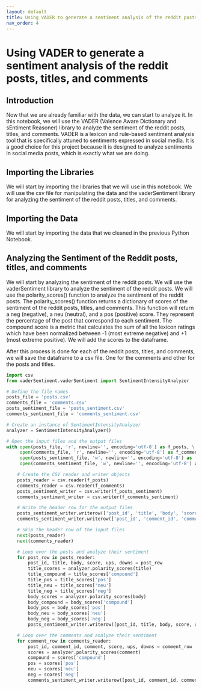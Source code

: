 ```yaml
---
layout: default
title: Using VADER to generate a sentiment analysis of the reddit posts, titles, and comments
nav_order: 4
---
```


# Using VADER to generate a sentiment analysis of the reddit posts, titles, and comments

## Introduction

Now that we are already familiar with the data, we can start to analyze it. In this notebook, we will use the VADER (Valence Aware Dictionary and sEntiment Reasoner) library to analyze the sentiment of the reddit posts, titles, and comments. VADER is a lexicon and rule-based sentiment analysis tool that is specifically attuned to sentiments expressed in social media. It is a good choice for this project because it is designed to analyze sentiments in social media posts, which is exactly what we are doing.

## Importing the Libraries

We will start by importing the libraries that we will use in this notebook. We will use the csv file for manipulating the data and the vaderSentiment library for analyzing the sentiment of the reddit posts, titles, and comments.

## Importing the Data

We will start by importing the data that we cleaned in the previous Python Notebook.

## Analyzing the Sentiment of the Reddit posts, titles, and comments 

We will start by analyzing the sentiment of the reddit posts. We will use the vaderSentiment library to analyze the sentiment of the reddit posts. We will use the polarity_scores() function to analyze the sentiment of the reddit posts. The polarity_scores() function returns a dictionary of scores of the sentiment of the reddit posts, titles, and comments. This function will return a neg (negative), a neu (neutral), and a pos (positive) score. They represent the percentage of the post that correspond to each sentiment. The compound score is a metric that calculates the sum of all the lexicon ratings which have been normalized between -1 (most extreme negative) and +1 (most extreme positive). We will add the scores to the dataframe.

After this process is done for each of the reddit posts, titles, and comments, we will save the dataframe to a csv file. One for the comments and other for the posts and titles.


```python
import csv
from vaderSentiment.vaderSentiment import SentimentIntensityAnalyzer

# Define the file names
posts_file = 'posts.csv'
comments_file = 'comments.csv'
posts_sentiment_file = 'posts_sentiment.csv'
comments_sentiment_file = 'comments_sentiment.csv'

# Create an instance of SentimentIntensityAnalyzer
analyzer = SentimentIntensityAnalyzer()

# Open the input files and the output files
with open(posts_file, 'r', newline='', encoding='utf-8') as f_posts, \
     open(comments_file, 'r', newline='', encoding='utf-8') as f_comments, \
     open(posts_sentiment_file, 'w', newline='', encoding='utf-8') as f_posts_sentiment, \
     open(comments_sentiment_file, 'w', newline='', encoding='utf-8') as f_comments_sentiment:

    # Create the CSV reader and writer objects
    posts_reader = csv.reader(f_posts)
    comments_reader = csv.reader(f_comments)
    posts_sentiment_writer = csv.writer(f_posts_sentiment)
    comments_sentiment_writer = csv.writer(f_comments_sentiment)

    # Write the header row for the output files
    posts_sentiment_writer.writerow(['post_id', 'title', 'body', 'score', 'ups', 'downs', 'title_compound', 'title_pos', 'title_neu', 'title_neg', 'body_compound', 'body_pos', 'body_neu', 'body_neg'])
    comments_sentiment_writer.writerow(['post_id', 'comment_id', 'comment', 'score', 'ups', 'downs', 'compound', 'pos', 'neu', 'neg'])

    # Skip the header row of the input files
    next(posts_reader)
    next(comments_reader)

    # Loop over the posts and analyze their sentiment
    for post_row in posts_reader:
        post_id, title, body, score, ups, downs = post_row
        title_scores = analyzer.polarity_scores(title)
        title_compound = title_scores['compound']
        title_pos = title_scores['pos']
        title_neu = title_scores['neu']
        title_neg = title_scores['neg']
        body_scores = analyzer.polarity_scores(body)
        body_compound = body_scores['compound']
        body_pos = body_scores['pos']
        body_neu = body_scores['neu']
        body_neg = body_scores['neg']
        posts_sentiment_writer.writerow([post_id, title, body, score, ups, downs, title_compound, title_pos, title_neu, title_neg, body_compound, body_pos, body_neu, body_neg])

    # Loop over the comments and analyze their sentiment
    for comment_row in comments_reader:
        post_id, comment_id, comment, score, ups, downs = comment_row
        scores = analyzer.polarity_scores(comment)
        compound = scores['compound']
        pos = scores['pos']
        neu = scores['neu']
        neg = scores['neg']
        comments_sentiment_writer.writerow([post_id, comment_id, comment, score, ups, downs, compound, pos, neu, neg])

```
